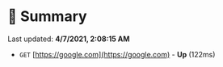 # 📖 Summary
Last updated: **4/7/2021, 2:08:15 AM**

- `GET` [https://google.com](https://google.com) - **Up** (122ms)
